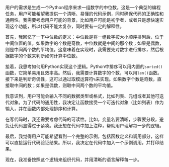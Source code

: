 用户的需求是生成一个Python程序来求一组数字的中位数。这是一个典型的编程任务，用户可能希望我提供一个清晰、易懂的代码示例，同时确保代码的正确性和通用性。我需要考虑用户可能的背景，比如用户可能是初学者，或者只是想快速实现这个功能，所以代码不能太复杂，同时要有一定的解释性。

首先，我回忆了一下中位数的定义：中位数是将一组数字按大小顺序排列后，位于中间位置的值。如果数字的个数是奇数，中位数就是中间的那个数；如果是偶数，则是中间两个数的平均值。这意味着在实现时，我需要先对数字进行排序，然后根据数字的个数来判断如何计算中位数。

接着，我思考如何用Python实现这个逻辑。Python中排序可以用内置的`sorted()`函数，它简单易用且效率高。然后，我需要计算数字的个数，可以用`len()`函数。接下来是判断奇偶性，这可以通过取模运算符`%`来实现。如果数字个数是奇数，直接取中间的数；如果是偶数，则取中间两个数的平均值。

我意识到，用户可能会输入不同的数据类型或格式，比如列表、元组或者其他可迭代对象。为了代码的通用性，我决定让函数接受一个可迭代对象（比如列表）作为输入，并在函数内部处理排序和计算。

在写代码时，我还需要考虑代码的可读性。比如，变量名要清晰，步骤要分段，避免让代码显得过于紧凑。我还想在代码中加上注释，帮助用户理解每一步的逻辑。

最后，我觉得用户可能希望看到一个完整的示例，包括函数定义和调用部分，这样可以直接运行代码验证结果。所以，我决定在代码中加入一个示例调用，并打印结果。

现在，我准备按照这个逻辑来组织代码，并用清晰的语言解释每一步。